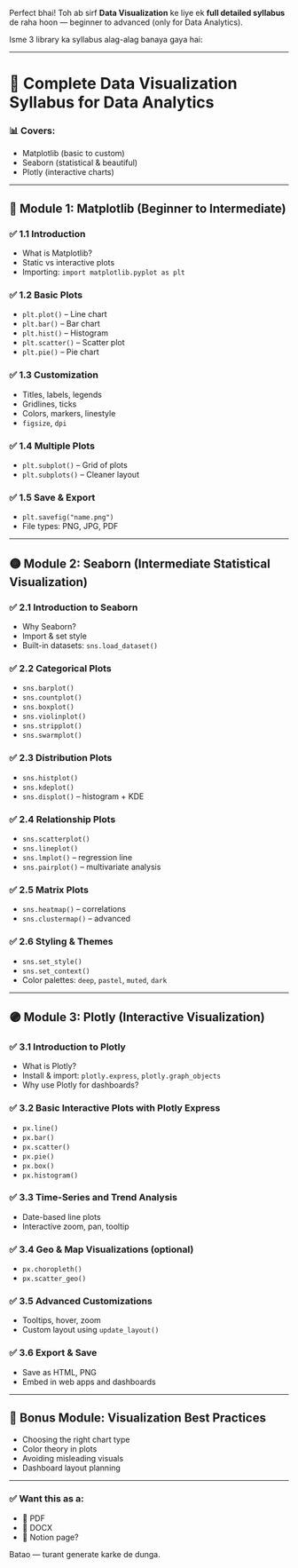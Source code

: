 Perfect bhai!
Toh ab sirf **Data Visualization** ke liye ek **full detailed syllabus** de raha hoon — beginner to advanced (only for Data Analytics).

Isme 3 library ka syllabus alag-alag banaya gaya hai:

---

# 🎯 **Complete Data Visualization Syllabus for Data Analytics**

### 📊 Covers:

* Matplotlib (basic to custom)
* Seaborn (statistical & beautiful)
* Plotly (interactive charts)

---

## 🔵 **Module 1: Matplotlib (Beginner to Intermediate)**

### ✅ 1.1 Introduction

* What is Matplotlib?
* Static vs interactive plots
* Importing: `import matplotlib.pyplot as plt`

### ✅ 1.2 Basic Plots

* `plt.plot()` – Line chart
* `plt.bar()` – Bar chart
* `plt.hist()` – Histogram
* `plt.scatter()` – Scatter plot
* `plt.pie()` – Pie chart

### ✅ 1.3 Customization

* Titles, labels, legends
* Gridlines, ticks
* Colors, markers, linestyle
* `figsize`, `dpi`

### ✅ 1.4 Multiple Plots

* `plt.subplot()` – Grid of plots
* `plt.subplots()` – Cleaner layout

### ✅ 1.5 Save & Export

* `plt.savefig("name.png")`
* File types: PNG, JPG, PDF

---

## 🟡 **Module 2: Seaborn (Intermediate Statistical Visualization)**

### ✅ 2.1 Introduction to Seaborn

* Why Seaborn?
* Import & set style
* Built-in datasets: `sns.load_dataset()`

### ✅ 2.2 Categorical Plots

* `sns.barplot()`
* `sns.countplot()`
* `sns.boxplot()`
* `sns.violinplot()`
* `sns.stripplot()`
* `sns.swarmplot()`

### ✅ 2.3 Distribution Plots

* `sns.histplot()`
* `sns.kdeplot()`
* `sns.displot()` – histogram + KDE

### ✅ 2.4 Relationship Plots

* `sns.scatterplot()`
* `sns.lineplot()`
* `sns.lmplot()` – regression line
* `sns.pairplot()` – multivariate analysis

### ✅ 2.5 Matrix Plots

* `sns.heatmap()` – correlations
* `sns.clustermap()` – advanced

### ✅ 2.6 Styling & Themes

* `sns.set_style()`
* `sns.set_context()`
* Color palettes: `deep`, `pastel`, `muted`, `dark`

---

## 🟣 **Module 3: Plotly (Interactive Visualization)**

### ✅ 3.1 Introduction to Plotly

* What is Plotly?
* Install & import: `plotly.express`, `plotly.graph_objects`
* Why use Plotly for dashboards?

### ✅ 3.2 Basic Interactive Plots with Plotly Express

* `px.line()`
* `px.bar()`
* `px.scatter()`
* `px.pie()`
* `px.box()`
* `px.histogram()`

### ✅ 3.3 Time-Series and Trend Analysis

* Date-based line plots
* Interactive zoom, pan, tooltip

### ✅ 3.4 Geo & Map Visualizations (optional)

* `px.choropleth()`
* `px.scatter_geo()`

### ✅ 3.5 Advanced Customizations

* Tooltips, hover, zoom
* Custom layout using `update_layout()`

### ✅ 3.6 Export & Save

* Save as HTML, PNG
* Embed in web apps and dashboards

---

## 🧠 Bonus Module: Visualization Best Practices

* Choosing the right chart type
* Color theory in plots
* Avoiding misleading visuals
* Dashboard layout planning

---

### ✅ Want this as a:

* 📄 PDF
* 📝 DOCX
* 🧾 Notion page?

Batao — turant generate karke de dunga.

